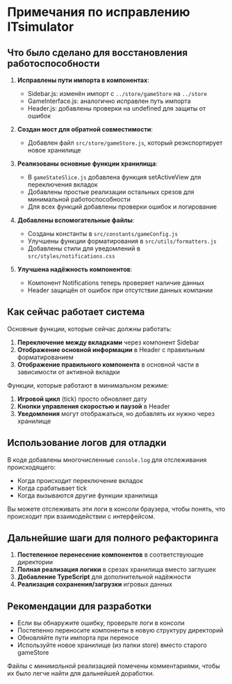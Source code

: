 # Примечания по исправлению ITsimulator

## Что было сделано для восстановления работоспособности

1. **Исправлены пути импорта в компонентах**:
   - Sidebar.js: изменён импорт с `../store/gameStore` на `../store`
   - GameInterface.js: аналогично исправлен путь импорта
   - Header.js: добавлены проверки на undefined для защиты от ошибок

2. **Создан мост для обратной совместимости**:
   - Добавлен файл `src/store/gameStore.js`, который реэкспортирует новое хранилище

3. **Реализованы основные функции хранилища**:
   - В `gameStateSlice.js` добавлена функция setActiveView для переключения вкладок
   - Добавлены простые реализации остальных срезов для минимальной работоспособности
   - Для всех функций добавлены проверки ошибок и логирование

4. **Добавлены вспомогательные файлы**:
   - Созданы константы в `src/constants/gameConfig.js`
   - Улучшены функции форматирования в `src/utils/formatters.js`
   - Добавлены стили для уведомлений в `src/styles/notifications.css`

5. **Улучшена надёжность компонентов**:
   - Компонент Notifications теперь проверяет наличие данных
   - Header защищён от ошибок при отсутствии данных компании

## Как сейчас работает система

Основные функции, которые сейчас должны работать:
1. **Переключение между вкладками** через компонент Sidebar
2. **Отображение основной информации** в Header с правильным форматированием
3. **Отображение правильного компонента** в основной части в зависимости от активной вкладки

Функции, которые работают в минимальном режиме:
1. **Игровой цикл** (tick) просто обновляет дату
2. **Кнопки управления скоростью и паузой** в Header
3. **Уведомления** могут отображаться, но добавлять их нужно через хранилище

## Использование логов для отладки

В коде добавлены многочисленные `console.log` для отслеживания происходящего:
- Когда происходит переключение вкладок
- Когда срабатывает tick
- Когда вызываются другие функции хранилища

Вы можете отслеживать эти логи в консоли браузера, чтобы понять, что происходит при взаимодействии с интерфейсом.

## Дальнейшие шаги для полного рефакторинга

1. **Постепенное перенесение компонентов** в соответствующие директории
2. **Полная реализация логики** в срезах хранилища вместо заглушек
3. **Добавление TypeScript** для дополнительной надёжности
4. **Реализация сохранения/загрузки** игровых данных

## Рекомендации для разработки

- Если вы обнаружите ошибку, проверьте логи в консоли
- Постепенно переносите компоненты в новую структуру директорий
- Обновляйте пути импорта при переносе
- Используйте новое хранилище (из папки store) вместо старого gameStore

Файлы с _минимальной_ реализацией помечены комментариями, чтобы их было легче найти для дальнейшей доработки.
